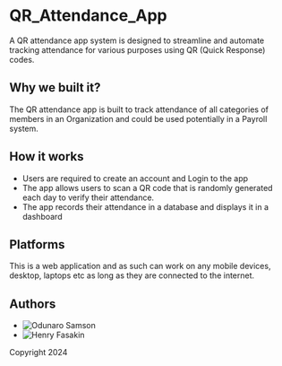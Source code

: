 # QR_Attendance_App

A QR attendance app system is designed to streamline and automate tracking attendance for various purposes using QR (Quick Response) codes.

## Why we built it?

The QR attendance app is built to track attendance of all categories of members in an Organization and could be used potentially in a Payroll system.

## How it works

- Users are required to create an account and Login to the app
- The app allows users to scan a QR code that is randomly generated each day to verify their attendance.
- The app records their attendance in a database and displays it in a dashboard

## Platforms

This is a web application and as such can work on any mobile devices, desktop, laptops etc as long as they are connected to the internet.

## Authors

- ![Odunaro Samson](https://github.com/De-sam)
- ![Henry Fasakin](https://github.com/fasakinhenry)

Copyright 2024
